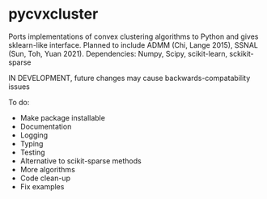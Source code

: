 # pycvxcluster

Ports implementations of convex clustering algorithms to Python and gives sklearn-like interface. Planned to include ADMM (Chi, Lange 2015), SSNAL (Sun, Toh, Yuan 2021).
Dependencies: Numpy, Scipy, scikit-learn, sckikit-sparse

IN DEVELOPMENT, future changes may cause backwards-compatability issues

To do:
* Make package installable
* Documentation
* Logging
* Typing
* Testing
* Alternative to scikit-sparse methods
* More algorithms
* Code clean-up
* Fix examples
